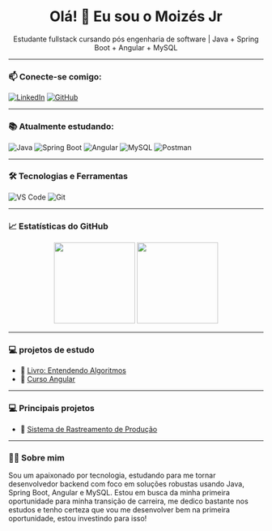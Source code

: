 <h1 align="center">Olá! 👋 Eu sou o Moizés Jr</h1>
<p align="center">Estudante fullstack cursando pós engenharia de software  | Java + Spring Boot + Angular + MySQL</p>

---

### 📫 Conecte-se comigo:

[![LinkedIn](https://img.shields.io/badge/-LinkedIn-blue?style=flat-square&logo=Linkedin&logoColor=white)](https://www.linkedin.com/in/moizes-junior)
[![GitHub](https://img.shields.io/badge/-GitHub-181717?style=flat-square&logo=github&logoColor=white)](https://github.com/moizesjr)

---

### 📚 Atualmente estudando:

![Java](https://img.shields.io/badge/Java-ED8B00?style=for-the-badge&logo=java&logoColor=white)
![Spring Boot](https://img.shields.io/badge/Spring%20Boot-6DB33F?style=for-the-badge&logo=spring-boot&logoColor=white)
![Angular](https://img.shields.io/badge/Angular-DD0031?style=for-the-badge&logo=angular&logoColor=white)
![MySQL](https://img.shields.io/badge/MySQL-005C84?style=for-the-badge&logo=mysql&logoColor=white)
![Postman](https://img.shields.io/badge/Postman-FF6C37?style=for-the-badge&logo=postman&logoColor=white)

---

### 🛠️ Tecnologias e Ferramentas

![VS Code](https://img.shields.io/badge/VSCode-007ACC?style=for-the-badge&logo=visual-studio-code&logoColor=white)
![Git](https://img.shields.io/badge/Git-F05032?style=for-the-badge&logo=git&logoColor=white)

---

### 📈 Estatísticas do GitHub

<p align="center">
  <img height="160em" src="https://github-readme-stats.vercel.app/api?username=moizesjr&show_icons=true&theme=dracula&include_all_commits=true&count_private=true"/>
  <img height="160em" src="https://github-readme-stats.vercel.app/api/top-langs/?username=moizesjr&layout=compact&langs_count=7&theme=dracula"/>
</p>

---

### 💻 projetos de estudo

- 🔗 [Livro: Entendendo Algoritmos](https://github.com/MoizesJr/entendendoAlgoritmos)
- 🔗 [Curso Angular](https://github.com/MoizesJr/crud-angular-material)

---
### 💻 Principais projetos

- 🔗 [Sistema de Rastreamento de Produção](https://github.com/MoizesJr/rastreabilidadeOP)

---
### 👨‍💻 Sobre mim

Sou um apaixonado por tecnologia, estudando para me tornar desenvolvedor backend com foco em soluções robustas usando Java, Spring Boot, Angular e MySQL. Estou em busca da minha primeira oportunidade para minha transição de carreira, me dedico bastante nos estudos e tenho certeza que vou me desenvolver bem na primeira oportunidade, estou investindo para isso!
